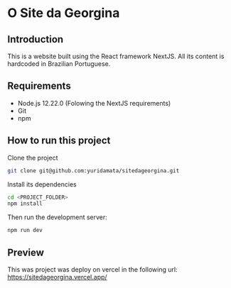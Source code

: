 # O Site da Georgina

## Introduction

This is a website built using the React framework NextJS. All its content is hardcoded in Brazilian Portuguese.

## Requirements

- Node.js 12.22.0 (Folowing the NextJS requirements)
- Git
- npm

## How to run this project

Clone the project

```bash
git clone git@github.com:yuridamata/sitedageorgina.git
```

Install its dependencies

```bash
cd <PROJECT_FOLDER>
npm install
```

Then run the development server:

```bash
npm run dev
```

## Preview

This was project was deploy on vercel in the following url: https://sitedageorgina.vercel.app/
